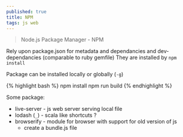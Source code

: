 ```yaml
---
published: true
title: NPM
tags: js web
---
```

> Node.js Package Manager  - NPM

Rely upon package.json for metadata and dependancies and dev-dependancies (comparable to ruby gemfile)
They are installed by `npm install` 

Package can be installed locally or globally (`-g`)

{% highlight bash %}
npm install
npm run build
{% endhighlight %}

Some package:
- live-server - js web server serving local file 
- lodash (`_`) - scala like shortcuts ?
- browserify - module for browser with support for old version of js
	- create a bundle.js file
